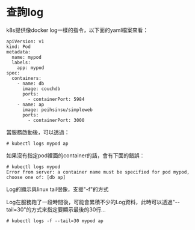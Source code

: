 # 查詢log

k8s提供像docker log一樣的指令，以下面的yaml檔案來看：

```
apiVersion: v1
kind: Pod
metadata:
  name: mypod
  labels:
    app: mypod
spec:
  containers:
    - name: db
      image: couchdb
      ports:
        - containerPort: 5984
    - name: ap
      image: peihsinsu/simpleweb
      ports:
        - containerPort: 3000
```

當服務啟動後，可以透過：

```
# kubectl logs mypod ap
```

如果沒有指定pod裡面的container的話，會有下面的錯誤：

```
# kubectl logs mypod
Error from server: a container name must be specified for pod mypod, choose one of: [db ap]
```

Log的顯示與linux tail很像，支援"-f"的方式

Log在服務跑了一段時間後，可能會累積不少的Log資料，此時可以透過"--tail=30"的方式來指定要顯示最後的30行...

```
# kubectl logs -f --tail=30 mypod ap
```



